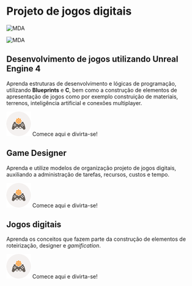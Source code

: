 # Projeto de jogos digitais
![MDA](https://myerco.github.io/unreal-engine/imagens/cafegeek_small.png)

![MDA](https://myerco.github.io/unreal-engine/imagens/MDA.png)

## Desenvolvimento de jogos utilizando Unreal Engine 4  

Aprenda estruturas de desenvolvimento e lógicas de programação, utilizando **Blueprints** e **C**, bem como a construção de elementos de apresentação de jogos como por exemplo construição de materiais, terrenos, inteligência artificial e conexões multiplayer.

[![Comece aqui e divirta-se](imagens/icons/iconfinder_gamepad-gear.png)](https://myerco.github.io/unreal-engine/unreal.html) Comece aqui e divirta-se!

## Game Designer
Aprenda e utilize modelos de organização projeto de jogos digitais, auxiliando a administração de tarefas, recursos, custos e tempo.  

[![Comece aqui e divirta-se](imagens/icons/iconfinder_gamepad-gear.png)](#) Comece aqui e divirta-se!

## Jogos digitais
Aprenda os conceitos que fazem parte da construção de elementos de roteirização, designer e _gamification_.

[![Comece aqui e divirta-se](imagens/icons/iconfinder_gamepad-gear.png)](#) Comece aqui e divirta-se!
